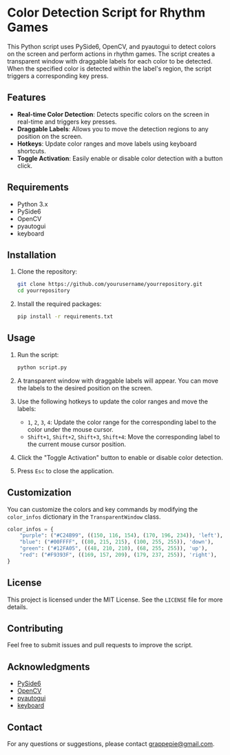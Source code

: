 
# Color Detection Script for Rhythm Games

This Python script uses PySide6, OpenCV, and pyautogui to detect colors on the screen and perform actions in rhythm games. The script creates a transparent window with draggable labels for each color to be detected. When the specified color is detected within the label's region, the script triggers a corresponding key press.

## Features

- **Real-time Color Detection**: Detects specific colors on the screen in real-time and triggers key presses.
- **Draggable Labels**: Allows you to move the detection regions to any position on the screen.
- **Hotkeys**: Update color ranges and move labels using keyboard shortcuts.
- **Toggle Activation**: Easily enable or disable color detection with a button click.

## Requirements

- Python 3.x
- PySide6
- OpenCV
- pyautogui
- keyboard

## Installation

1. Clone the repository:
    ```bash
    git clone https://github.com/yourusername/yourrepository.git
    cd yourrepository
    ```

2. Install the required packages:
    ```bash
    pip install -r requirements.txt
    ```

## Usage

1. Run the script:
    ```bash
    python script.py
    ```

2. A transparent window with draggable labels will appear. You can move the labels to the desired position on the screen.

3. Use the following hotkeys to update the color ranges and move the labels:
    - `1`, `2`, `3`, `4`: Update the color range for the corresponding label to the color under the mouse cursor.
    - `Shift+1`, `Shift+2`, `Shift+3`, `Shift+4`: Move the corresponding label to the current mouse cursor position.

4. Click the "Toggle Activation" button to enable or disable color detection.

5. Press `Esc` to close the application.

## Customization

You can customize the colors and key commands by modifying the `color_infos` dictionary in the `TransparentWindow` class.

```python
color_infos = {
    "purple": ("#C24B99", ((150, 116, 154), (170, 196, 234)), 'left'),
    "blue": ("#00FFFF", ((80, 215, 215), (100, 255, 255)), 'down'),
    "green": ("#12FA05", ((48, 210, 210), (68, 255, 255)), 'up'),
    "red": ("#F9393F", ((169, 157, 209), (179, 237, 255)), 'right'),
}
```

## License

This project is licensed under the MIT License. See the `LICENSE` file for more details.

## Contributing

Feel free to submit issues and pull requests to improve the script.

## Acknowledgments

- [PySide6](https://pypi.org/project/PySide6/)
- [OpenCV](https://opencv.org/)
- [pyautogui](https://pypi.org/project/pyautogui/)
- [keyboard](https://pypi.org/project/keyboard/)

## Contact

For any questions or suggestions, please contact [grappepie@gmail.com](mailto:grappepie@gmail.com).
